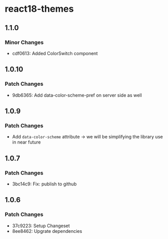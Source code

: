 # react18-themes

## 1.1.0

### Minor Changes

- cdf0613: Added ColorSwitch component

## 1.0.10

### Patch Changes

- 9db6365: Add data-color-scheme-pref on server side as well

## 1.0.9

### Patch Changes

- Add `data-color-scheme` attribute -> we will be simplifying the library use in near future

## 1.0.7

### Patch Changes

- 3bc14c9: Fix: publish to github

## 1.0.6

### Patch Changes

- 37c9223: Setup Changeset
- 8ee8462: Upgrate dependencies

